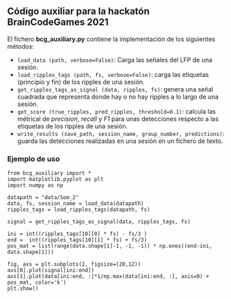 ## Código auxiliar para la hackatón BrainCodeGames 2021

El fichero **bcg_auxiliary.py** contiene la implementación de los siguientes métodos:
- `load_data (path, verbose=False)`: Carga las señales del LFP de una sesión.
- `load_ripples_tags (path, fs, verbose=False)`: carga las etiquetas (principio y fin) de los ripples de una sesión.
- `get_ripples_tags_as_signal (data, ripples, fs)`: genera una señal cuadrada que representa donde hay o no hay ripples a lo largo de una sesión.
- `get_score (true_ripples, pred_ripples, threshold=0.1)`: calcula las métrical de *precision*, *recall* y *F1* para unas detecciones respecto a las etiquetas de los ripples de una sesión.
- `write_results (save_path, session_name, group_number, predictions)`: guarda las detecciones realizadas en una sesión en un fichero de texto.

### Ejemplo de uso
```
from bcg_auxiliary import *
import matplotlib.pyplot as plt
import numpy as np

datapath = "data/Som_2"
data, fs, session_name = load_data(datapath)
ripples_tags = load_ripples_tags(datapath, fs)

signal = get_ripples_tags_as_signal(data, ripples_tags, fs)

ini = int((ripples_tags[10][0] * fs) - fs/3 )
end =  int((ripples_tags[10][1] * fs) + fs/3)
pos_mat = list(range(data.shape[1]-1, -1, -1)) * np.ones((end-ini, data.shape[1]))

fig, axs = plt.subplots(2, figsize=(20,12))
axs[0].plot(signal[ini:end])
axs[1].plot(data[ini:end, :]*1/np.max(data[ini:end, :], axis=0) + pos_mat, color='k')
plt.show()
```
